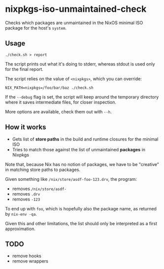 # nixpkgs-iso-unmaintained-check

Checks which packages are unmaintained in the NixOS minimal ISO package for the host's `system`.

## Usage

```
./check.sh > report
```

The script prints out what it's doing to stderr, whereas stdout is used only for the final report.

The script relies on the value of `<nixpkgs>`, which you can override:

```
NIX_PATH=nixpkgs=/foo/bar/baz ./check.sh
```

If the `--debug` flag is set, the script will keep around the temporary directory where it saves intermediate files, for closer inspection.

More options are available, check them out with `--h`.

## How it works

- Gets list of **store paths** in the build and runtime closures for the minimal ISO
- Tries to match those against the list of unmaintained **packages** in Nixpkgs

Note that, because Nix has no notion of packages, we have to be "creative" in matching store paths to packages.

Given something like `/nix/store/asdf-foo-123.drv`, the program:
- removes `/nix/store/asdf-`
- removes `.drv`
- removes `-123`

To end up with `foo`, which is hopefully also the package name, as returned by `nix-env -qa`.

Given this and other limitations, the list should only be interpreted as a first approximation.

## TODO

- remove hooks
- remove wrappers
